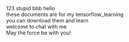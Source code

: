 123
stupid bbb
hello <br> 
these documents are for my tensorflow_learning <br>
you can download them and learn   <br>
welcome to chat with me    <br>
May the force be with you!   <br>
